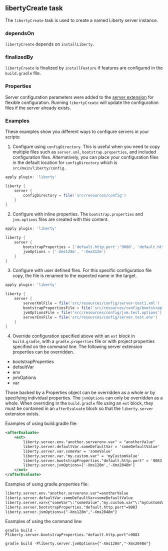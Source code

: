 ## libertyCreate task

The `libertyCreate` task is used to create a named Liberty server instance.

### dependsOn

`libertyCreate` depends on `installLiberty`.

### finalizedBy

`libertyCreate` is finalized by `installFeature` if features are configured in the `build.gradle` file.

### Properties

Server configuration parameters were added to the [server extension](libertyExtensions.md#liberty-server-configuration) for flexible configuration. Running `libertyCreate` will update the configuration files if the server already exists.

### Examples

These examples show you different ways to configure servers in your scripts:

1. Configure using `configDirectory`. This is useful when you need to copy multiple files such as `server.xml`, `bootstrap.properties`, and included configuration files. Alternatively, you can place your configuration files in the default location for `configDirectory` which is `src/main/liberty/config`.

```groovy
apply plugin: 'liberty'

liberty {
    server {
        configDirectory = file('src/resources/config')
    }
}
```
2. Configure with inline properties. The `bootstrap.properties` and `jvm.options` files are created with this content.

```groovy
apply plugin: 'liberty'

liberty {
    server {
        bootstrapProperties = ['default.http.port':'9080', 'default.https.port':'9443']
        jvmOptions = ['-Xms128m', '-Xmx512m']
    }
}
```
3. Configure with user defined files. For this specific configuration file copy, the file is renamed to the expected name in the target.

```groovy
apply plugin: 'liberty'

liberty {
    server {
        serverXmlFile = file('src/resources/config/server-test1.xml')
        bootstrapPropertiesFile = file('src/resources/config/bootstrap.test.properties')
        jvmOptionsFile = file('src/resources/config/jvm.test.options')
        serverEnvFile = file('src/resources/config/server.test.env')
    }
}
```

4. Override configuration specified above with an `ext` block in `build.gradle`, with a `gradle.properties` file or with project properties specified on the command line. The following server extension properties can be overridden.

* bootstrapProperties
* defaultVar
* env
* jvmOptions
* var

Those backed by a Properties object can be overridden as a whole or by specifying individual properties. The `jvmOptions` can only be overridden as a whole. When overriding in the `build.gradle` file using an `ext` block, they must be contained in an `afterEvaluate` block so that the `liberty.server` extension exists. 

Examples of using build.gradle file:
```xml
<afterEvaluate>
    <ext>
        liberty.server.env."another.serverenv.var" = "anotherValue"
        liberty.server.defaultVar.someDefaultVar = 'someDefaultValue'
        liberty.server.var.someVar = 'someValue'
        liberty.server.var."my.custom.var" = 'myCustomValue'
        liberty.server.bootstrapProperties."default.http.port" = '9083'
        liberty.server.jvmOptions=['-Xms128m','-Xmx2048m']
    </ext>
</afterEvaluate>
```

Examples of using gradle.properties file:
```xml
liberty.server.env."another.serverenv.var"=anotherValue
liberty.server.defaultVar.someDefaultVar=someDefaultValue
liberty.server.var={"someVar"\:"someValue","my.custom.var"\:"myCustomValue"}
liberty.server.bootstrapProperties."default.http.port"=9083
liberty.server.jvmOptions={"-Xms128m","-Xmx2048m"}
```

Examples of using the command line:

`gradle build -Pliberty.server.bootstrapProperties."default.http.port"=9083`

`gradle build -Pliberty.server.jvmOptions={"-Xms128m","-Xmx2048m"}`
